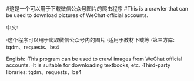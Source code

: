 #这是一个可以用于下载微信公众号图片的爬虫程序
#This is a crawler that can be used to download pictures of WeChat official accounts.

中文:

  ·这个程序可以用于爬取微信公众号内的图片
  ·适用于教材下载等
  ·第三方库: tqdm、requests、bs4

English:
  ·This program can be used to crawl images from WeChat official accounts.
  ·It is suitable for downloading textbooks, etc.
  ·Third-party libraries: tqdm、requests、bs4
